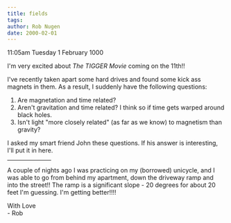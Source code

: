 ```yaml
---
title: fields
tags: 
author: Rob Nugen
date: 2000-02-01
---
```


<p class=date>11:05am Tuesday 1 February 1000</p>

<p>I'm very excited about <em>The TIGGER Movie</em> coming on the 11th!!

<p>I've recently taken apart some hard drives and found some kick ass 
magnets in them.  As a result, I suddenly have the following questions:

<ol>
<li>Are magnetation and time related?

<li>Aren't gravitation and time related?   I think so if time gets warped 
around black holes.

<li>Isn't light "more closely related" (as far as we know) to magnetism 
than gravity?
</ol>

<p>I asked my smart friend John these questions.  If his answer is 
interesting, I'll put it in here.

<p><hr align=left width=20%>

<p>A couple of nights ago I was practicing on my (borrowed) unicycle, and I 
was able to go from behind my apartment, down the driveway ramp and into 
the street!!  The ramp is a significant slope - 20 degrees for about 20 
feet I'm guessing.  I'm getting better!!!!

<p>With Love
<br>- Rob

